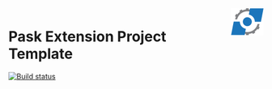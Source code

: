 <img src="https://raw.githubusercontent.com/lsgroi/Pask/master/Pask.png" align="right"/>

# Pask Extension Project Template

[![Build status](https://ci.appveyor.com/api/projects/status/vqitbskgcp2t6bn3?svg=true)](https://ci.appveyor.com/project/LucaSgroi/pask-extensionprojecttemplate)
